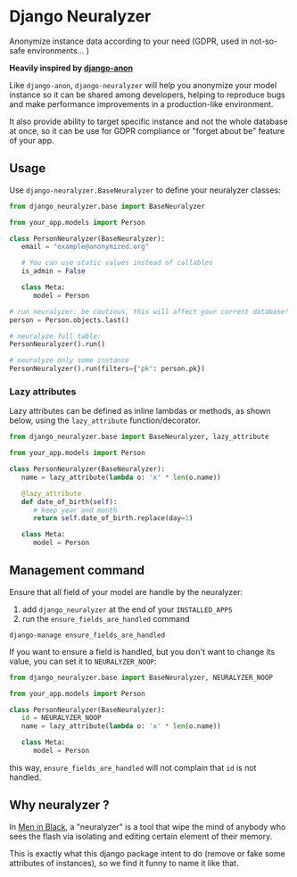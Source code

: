 # Django Neuralyzer

Anonymize instance data according to your need (GDPR, used in not-so-safe environments... )

**Heavily inspired by [django-anon](https://github.com/Tesorio/django-anon/)**

Like `django-anon`, `django-neuralyzer` will help you anonymize your model instance so it can be shared among developers, helping to reproduce bugs and make performance improvements in a production-like environment.

It also provide ability to target specific instance and not the whole database at once, so it can be use for GDPR compliance or "forget about be" feature of your app.

## Usage

Use `django-neuralyzer.BaseNeuralyzer` to define your neuralyzer classes:

```py
from django_neuralyzer.base import BaseNeuralyzer

from your_app.models import Person

class PersonNeuralyzer(BaseNeuralyzer):
   email = "example@anonymized.org"

   # You can use static values instead of callables
   is_admin = False

   class Meta:
      model = Person

# run neuralyzer: be cautious, this will affect your current database!
person = Person.objects.last()

# neuralyze full table:
PersonNeuralyzer().run()

# neuralyze only some instance
PersonNeuralyzer().run(filters={"pk": person.pk})
```

### Lazy attributes

Lazy attributes can be defined as inline lambdas or methods, as shown below, using the `lazy_attribute` function/decorator.

```py
from django_neuralyzer.base import BaseNeuralyzer, lazy_attribute

from your_app.models import Person

class PersonNeuralyzer(BaseNeuralyzer):
   name = lazy_attribute(lambda o: 'x' * len(o.name))

   @lazy_attribute
   def date_of_birth(self):
      # keep year and month
      return self.date_of_birth.replace(day=1)

   class Meta:
      model = Person
```

## Management command

Ensure that all field of your model are handle by the neuralyzer:

1. add `django_neuralyzer` at the end of your `INSTALLED_APPS`
2. run the `ensure_fields_are_handled` command

```shell
django-manage ensure_fields_are_handled
```

If you want to ensure a field is handled, but you don't want to change its value, you can set it to `NEURALYZER_NOOP`:

```py
from django_neuralyzer.base import BaseNeuralyzer, NEURALYZER_NOOP

from your_app.models import Person

class PersonNeuralyzer(BaseNeuralyzer):
   id = NEURALYZER_NOOP
   name = lazy_attribute(lambda o: 'x' * len(o.name))

   class Meta:
      model = Person
```

this way, `ensure_fields_are_handled` will not complain that `id` is not handled.

## Why neuralyzer ?

In [Men in Black](https://meninblack.fandom.com/wiki/Neuralyzer), a "neuralyzer" is a tool that wipe the mind of anybody who sees the flash via isolating and editing certain element of their memory.

This is exactly what this django package intent to do (remove or fake some attributes of instances), so we find it funny to name it like that.
